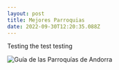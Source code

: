 ```yaml
---
layout: post
title: Mejores Parroquias
date: 2022-09-30T12:20:35.088Z
---
```

Testing the test testing



<!--StartFragment-->

![Guía de las Parroquías de Andorra](https://www.apartamentos3000.com/fotosweb_motor/000fa723-7e56-4172-8e91-a72ee68bc938/Restaurante-terraz-Ordino-ORDINO-Estaci%C3%B3n-Vallnord.jpg)

<!--EndFragment-->